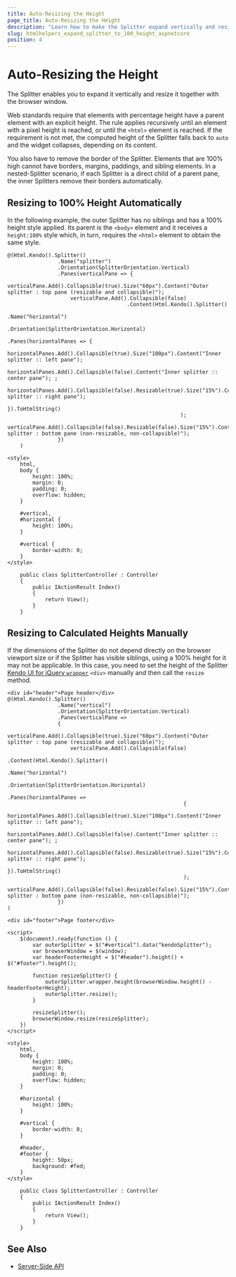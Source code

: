 ```yaml
---
title: Auto-Resizing the Height
page_title: Auto-Resizing the Height
description: "Learn how to make the Splitter expand vertically and resize together with the browser window by using Telerik UI Splitter HtmlHelper for {{ site.framework }}."
slug: htmlhelpers_expand_splitter_to_100_height_aspnetcore
position: 4
---
```


# Auto-Resizing the Height

The Splitter enables you to expand it vertically and resize it together with the browser window.

Web standards require that elements with percentage height have a parent element with an explicit height. The rule applies recursively until an element with a pixel height is reached, or until the `<html>` element is reached. If the requirement is not met, the computed height of the Splitter falls back to `auto` and the widget collapses, depending on its content.

You also have to remove the border of the Splitter. Elements that are 100% high cannot have borders, margins, paddings, and sibling elements. In a nested-Splitter scenario, if each Splitter is a direct child of a parent pane, the inner Splitters remove their borders automatically.

## Resizing to 100% Height Automatically

In the following example, the outer Splitter has no siblings and has a 100% height style applied. Its parent is the `<body>` element and it receives a `height:100%` style which, in turn, requires the `<html>` element to obtain the same style.

```Razor
@(Html.Kendo().Splitter()
                .Name("splitter")
                .Orientation(SplitterOrientation.Vertical)
                .Panes(verticalPane => {
                    verticalPane.Add().Collapsible(true).Size("60px").Content("Outer splitter : top pane (resizable and collapsible)");
                    verticalPane.Add().Collapsible(false)
                                      .Content(Html.Kendo().Splitter()
                                                        .Name("horizontal")
                                                        .Orientation(SplitterOrientation.Horizontal)
                                                        .Panes(horizontalPanes => {
                                                            horizontalPanes.Add().Collapsible(true).Size("100px").Content("Inner splitter :: left pane");
                                                            horizontalPanes.Add().Collapsible(false).Content("Inner splitter :: center pane"); ;
                                                            horizontalPanes.Add().Collapsible(false).Resizable(true).Size("15%").Content("Inner splitter :: right pane");
                                                        }).ToHtmlString()
                                                       );
                    verticalPane.Add().Collapsible(false).Resizable(false).Size("15%").Content("Outer splitter : bottom pane (non-resizable, non-collapsible)");
                })
    )

<style>
    html,
    body {
        height: 100%;
        margin: 0;
        padding: 0;
        overflow: hidden;
    }

    #vertical,
    #horizontal {
        height: 100%;
    }

    #vertical {
        border-width: 0;
    }
</style>
```
```Controller
    public class SplitterController : Controller
    {
        public IActionResult Index()
        {
            return View();
        }
    }
```


## Resizing to Calculated Heights Manually

If the dimensions of the Splitter do not depend directly on the browser viewport size or if the Splitter has visible siblings, using a 100% height for it may not be applicable. In this case, you need to set the height of the Splitter [Kendo UI for jQuery `wrapper`](https://docs.telerik.com/kendo-ui/intro/widget-basics/wrapper-element) `<div>` manually and then call the `resize` method.

```Razor
<div id="header">Page header</div>
@(Html.Kendo().Splitter()
                .Name("vertical")
                .Orientation(SplitterOrientation.Vertical)
                .Panes(verticalPane =>
                {
                    verticalPane.Add().Collapsible(true).Size("60px").Content("Outer splitter : top pane (resizable and collapsible)");
                    verticalPane.Add().Collapsible(false)
                                        .Content(Html.Kendo().Splitter()
                                                        .Name("horizontal")
                                                        .Orientation(SplitterOrientation.Horizontal)
                                                        .Panes(horizontalPanes =>
                                                        {
                                                            horizontalPanes.Add().Collapsible(true).Size("100px").Content("Inner splitter :: left pane");
                                                            horizontalPanes.Add().Collapsible(false).Content("Inner splitter :: center pane"); ;
                                                            horizontalPanes.Add().Collapsible(false).Resizable(true).Size("15%").Content("Inner splitter :: right pane");
                                                        }).ToHtmlString()
                                                        );
                    verticalPane.Add().Collapsible(false).Resizable(false).Size("15%").Content("Outer splitter : bottom pane (non-resizable, non-collapsible)");
                })
)

<div id="footer">Page footer</div>

<script>
    $(document).ready(function () {
        var outerSplitter = $("#vertical").data("kendoSplitter");
        var browserWindow = $(window);
        var headerFooterHeight = $("#header").height() + $("#footer").height();

        function resizeSplitter() {
            outerSplitter.wrapper.height(browserWindow.height() - headerFooterHeight);
            outerSplitter.resize();
        }

        resizeSplitter();
        browserWindow.resize(resizeSplitter);
    })
</script>

<style>
    html,
    body {
        height: 100%;
        margin: 0;
        padding: 0;
        overflow: hidden;
    }

    #horizontal {
        height: 100%;
    }

    #vertical {
        border-width: 0;
    }

    #header,
    #footer {
        height: 50px;
        background: #fed;
    }
</style>
```
```Controller
    public class SplitterController : Controller
    {
        public IActionResult Index()
        {
            return View();
        }
    }
```

## See Also

* [Server-Side API](/api/splitter)
